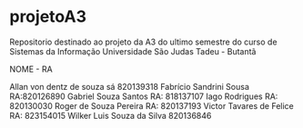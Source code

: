 # projetoA3
Repositorio destinado ao projeto da A3 do ultimo semestre do curso de Sistemas da Informação Universidade São Judas Tadeu - Butantã


NOME - RA

Allan von dentz de souza sá 820139318 
Fabrício Sandrini Sousa RA:820126890 
Gabriel Souza Santos RA: 818137107 
Iago Rodrigues RA: 820130030 
Roger de Souza Pereira RA: 820137193 
Victor Tavares de Felice RA: 823154015 
Wilker Luis Souza da Silva 820136846 